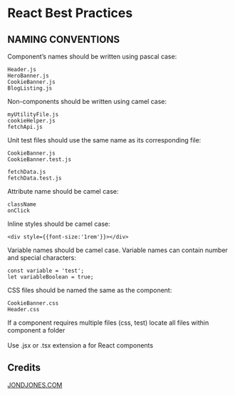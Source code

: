 # React Best Practices

## NAMING CONVENTIONS

Component’s names should be written using pascal case:
```
Header.js
HeroBanner.js
CookieBanner.js
BlogListing.js
```
Non-components should be written using camel case:
```
myUtilityFile.js
cookieHelper.js
fetchApi.js
```
Unit test files should use the same name as its corresponding file:
```
CookieBanner.js
CookieBanner.test.js

fetchData.js
fetchData.test.js
```
Attribute name should be camel case:
```
className
onClick
```
Inline styles should be camel case:
```
<div style={{font-size:'1rem'}}></div>
```
Variable names should be camel case. Variable names can contain number and special characters:
```
const variable = 'test';
let variableBoolean = true;
```
CSS files should be named the same as the component:
```
CookieBanner.css
Header.css
```
If a component requires multiple files (css, test) locate all files within component a folder <br><br>
Use .jsx or .tsx extension a for React components

## Credits
[JONDJONES.COM](https://www.jondjones.com/)
